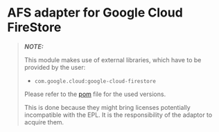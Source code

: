 # AFS adapter for Google Cloud FireStore

> **_NOTE:_**  
> 
> This module makes use of external libraries, which have to be provided by the user:  
> - `com.google.cloud:google-cloud-firestore`  
> 
> Please refer to the [pom](../pom.xml) file for the used versions.
> 
> This is done because they might bring licenses potentially incompatible with the EPL. It is the responsibility of the adaptor to acquire them.

